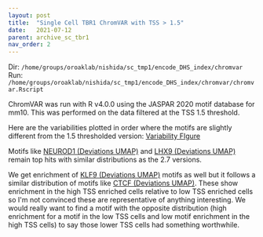 ```yaml
---
layout: post
title:  "Single Cell TBR1 ChromVAR with TSS > 1.5"
date:   2021-07-12
parent: archive_sc_tbr1
nav_order: 2
---
```


Dir: `/home/groups/oroaklab/nishida/sc_tmp1/encode_DHS_index/chromvar`
<br>Run: `/home/groups/oroaklab/nishida/sc_tmp1/encode_DHS_index/chromvar/chromvar.Rscript`

ChromVAR was run with R v4.0.0 using the JASPAR 2020 motif database for mm10. This was performed on the data filtered at the TSS 1.5 threshold.

Here are the variabilities plotted in order where the motifs are slightly different from the 1.5 thresholded version: [Variability FIgure](https://www.dropbox.com/s/kcz824kl28c21wc/blog_tmp1_chromVAR1p5_variability.png?dl=0)

Motifs like [NEUROD1 (Deviations UMAP)](https://www.dropbox.com/s/3jdm5st6kcjttic/blog_tmp1_chromVAR1p5_NEUROD1.png?dl=0) and [LHX9 (Deviations UMAP)](https://www.dropbox.com/s/9plgj38wfd0cb1b/blog_tmp1_chromVAR1p5_LHX9.png?dl=0) remain top hits with similar distributions as the 2.7 versions.

We get enrichment of [KLF9 (Deviations UMAP)](https://www.dropbox.com/s/af88qnznirb5iya/blog_tmp1_chromVAR1p5_KLF9.png?dl=0) motifs as well but it follows a similar distribution of motifs like [CTCF (Deviations UMAP)](https://www.dropbox.com/s/3ap8ek6p7ecw4c0/blog_tmp1_chromVAR1p5_CTCF.png?dl=0). These show enrichment in the high TSS enriched cells relative to low TSS enriched cells so I'm not convinced these are representative of anything interesting. We would really want to find a motif with the opposite distribution (high enrichment for a motif in the low TSS cells and low motif enrichment in the high TSS cells) to say those lower TSS cells had something worthwhile.
